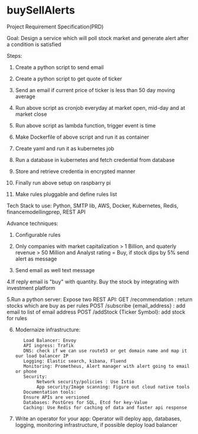 # buySellAlerts
Project Requirement Specification(PRD)

Goal: Design a service which will poll stock market and generate alert after a condition is satisfied

Steps:

1. Create a python script to send email

2. Create a python script to get quote of ticker

3. Send an email if current price of ticker is less than 50 day moving average

4. Run above script as cronjob everyday at market open, mid-day and at market close

5. Run above script as lambda function, trigger event is time

6. Make Dockerfile of above script and run it as container

7. Create yaml and run it as kubernetes job

8. Run a database in kubernetes and fetch credential from database

9. Store and retrieve credentia in encrypted manner

10. Finally run above setup on raspbarry pi

11. Make rules pluggable and define rules list


Tech Stack to use: Python, SMTP lib, AWS, Docker, Kubernetes, Redis, financemodellingprep, REST API

Advance techniques:

1. Configurable rules

2. Only companies with market capitalization > 1 Billion, and quaterly revenue > 50 Million and Analyst rating = Buy, if stock dips by 5% send alert as message

3. Send email as well text message

4.If reply email is "buy" with quantity. Buy the stock by integrating with investment platform

5.Run a python server: Expose two REST API: GET /recommendation : return stocks which are buy as per rules
                                            POST /subscribe {email_address} : add email to list of email address
                                            POST /addStock {Ticker Symbol}: add stock for rules
                                            
6. Modernaize infrastructure:           

          Load Balancer: Envoy
          API ingress: Trafik
          DNS: check if we can use route53 or get domain name and map it our load balancer IP
          Logging: Elastic search, kibana, Fluend
          Monitoring: Prometheus, Alert manager with alert going to email or phone
          Security:   
               Network security/policies : Use Istio
               App security/Image scanning: Figure out cloud native tools
          Documentation tools:
          Ensure APIs are versioned
          Databases: PostGres for SQL, Etcd for key-Value
          Caching: Use Redis for caching of data and faster api response
          
 7. Write an operator for your app: 
          Operator will deploy app, databases, logging, monitoring infrastructure, if possible deploy load balancer
          
